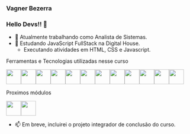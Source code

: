 ### Vagner Bezerra
### Hello Devs!! 👋

- 🔭 Atualmente trabalhando como Analista de Sistemas.
- 🌱 Estudando JavaScript FullStack na Digital House.
    - Executando atividades em HTML, CSS e Javascript.
    
Ferramentas e Tecnologias utilizadas nesse curso

<img src="https://cdn.jsdelivr.net/gh/devicons/devicon/icons/vscode/vscode-original-wordmark.svg" width="40" height="40"/><img src="https://cdn.jsdelivr.net/gh/devicons/devicon/icons/javascript/javascript-original.svg" width="40" height="40"/><img src="https://cdn.jsdelivr.net/gh/devicons/devicon/icons/css3/css3-original-wordmark.svg" width="40" height="40"/><img src="https://cdn.jsdelivr.net/gh/devicons/devicon/icons/html5/html5-original-wordmark.svg" width="40" height="40"/><img src="https://cdn.jsdelivr.net/gh/devicons/devicon/icons/figma/figma-original.svg" width="40" height="40"/><img src="https://cdn.jsdelivr.net/gh/devicons/devicon/icons/git/git-original.svg" width="40" height="40"/><img src="https://cdn.jsdelivr.net/gh/devicons/devicon/icons/github/github-original-wordmark.svg" width="40" height="40"/><img src="https://cdn.jsdelivr.net/gh/devicons/devicon/icons/trello/trello-plain-wordmark.svg" width="40" height="40"/><img src="https://cdn.jsdelivr.net/gh/devicons/devicon/icons/npm/npm-original-wordmark.svg" width="40" height="40"/><img src="https://cdn.jsdelivr.net/gh/devicons/devicon/icons/nodejs/nodejs-plain-wordmark.svg" width="40" height="40"/><img src="https://cdn.jsdelivr.net/gh/devicons/devicon/icons/slack/slack-original.svg" width="40" height="40"/><img src="https://cdn.jsdelivr.net/gh/devicons/devicon/icons/google/google-original-wordmark.svg" width="40" height="40"/>

Proximos módulos

<img src="https://cdn.jsdelivr.net/gh/devicons/devicon/icons/react/react-original-wordmark.svg" width="40" height="40"/><img src="https://cdn.jsdelivr.net/gh/devicons/devicon/icons/mysql/mysql-original-wordmark.svg" width="40" height="40"/>


- 📫 Em breve, incluirei o projeto integrador de conclusão do curso.


